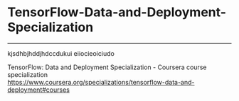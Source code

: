 # TensorFlow-Data-and-Deployment-Specialization
*************************************************************

kjsdhbjhddjhdccdukui
eiiocieoiciudo




TensorFlow: Data and Deployment Specialization - Coursera course specialization   
https://www.coursera.org/specializations/tensorflow-data-and-deployment#courses


